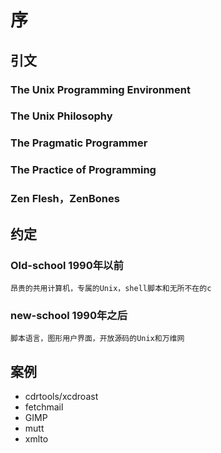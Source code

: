 # 序
## 引文
### The Unix Programming Environment
### The Unix Philosophy
### The Pragmatic Programmer
### The Practice of Programming
### Zen Flesh，ZenBones

## 约定
### Old-school 1990年以前
    昂贵的共用计算机，专属的Unix，shell脚本和无所不在的c
### new-school 1990年之后
    脚本语言，图形用户界面，开放源码的Unix和万维网

## 案例
- cdrtools/xcdroast
- fetchmail
- GIMP
- mutt
- xmlto


